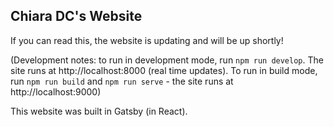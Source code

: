 ## Chiara DC's Website

If you can read this, the website is updating and will be up shortly!

(Development notes: to run in development mode, run `npm run develop`. The site runs at http://localhost:8000 (real time updates). To run in build mode, run `npm run build` and `npm run serve` - the site runs at http://localhost:9000)

This website was built in Gatsby (in React).
